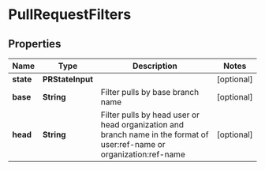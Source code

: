

# PullRequestFilters


## Properties

| Name | Type | Description | Notes |
|------------ | ------------- | ------------- | -------------|
|**state** | **PRStateInput** |  |  [optional] |
|**base** | **String** | Filter pulls by base branch name |  [optional] |
|**head** | **String** | Filter pulls by head user or head organization and branch name in the format of user:ref-name or organization:ref-name |  [optional] |



